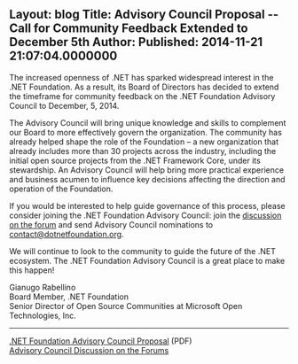 Layout: blog
Title: Advisory Council Proposal -- Call for Community Feedback Extended to December 5th
Author: 
Published: 2014-11-21 21:07:04.0000000
---
<p>The increased openness of .NET has sparked widespread interest in the .NET Foundation. As a result, its Board of Directors has decided to extend the timeframe for community feedback on the .NET Foundation Advisory Council to December, 5, 2014.</p>

<p>The Advisory Council will bring unique knowledge and skills to complement our Board to more effectively govern the organization. The community has already helped shape the role of the Foundation &ndash; a new organization that already includes more than 30 projects across the industry, including the initial open source projects from the .NET Framework Core, under its stewardship. An Advisory Council will help bring more practical experience and business acumen to influence key decisions affecting the direction and operation of the Foundation.</p>

<p>If you would be interested to help guide governance of this process, please consider joining the .NET Foundation Advisory Council: join the <a href="http://forums.dotnetfoundation.org/t/advisory-council-proposal/63">discussion on the forum</a>&nbsp;and send Advisory Council nominations to <a href="mailto:contact@dotnetfoundation.org">contact@dotnetfoundation.org</a>.</p>

<p>We will continue to look to the community to guide the future of the .NET ecosystem. The .NET Foundation Advisory Council is a great place to make this happen!</p>

<p>Gianugo Rabellino<br />Board Member, .NET Foundation<br />Senior Director of Open Source Communities at Microsoft Open Technologies, Inc.</p>

<hr />

<p><a href="https://www.dotnetfoundation.org/Media/Default/Documents/net-foundation-advisory-council-proposal.pdf">.NET Foundation Advisory Council Proposal</a> (PDF)<br /><a href="http://forums.dotnetfoundation.org/t/advisory-council-proposal/63">Advisory Council Discussion on the Forums</a></p>
